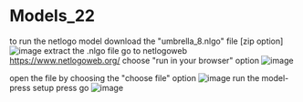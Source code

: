 # Models_22
to run the netlogo model
download the "umbrella_8.nlgo" file [zip option]
![image](https://user-images.githubusercontent.com/41527852/196576666-37b310be-0484-4cdb-a8c3-b06bf4de8bcd.png)
extract the .nlgo file
go to  netlogoweb
https://www.netlogoweb.org/
choose "run in your browser" option
![image](https://user-images.githubusercontent.com/41527852/196454727-22a90750-5fde-42cd-bb1c-a086188a3f24.png)

open the file by choosing the "choose file" option 
![image](https://user-images.githubusercontent.com/41527852/196454873-f53b4f3d-a914-49e9-89ca-6987094660e9.png)
run the model- press setup
press go
![image](https://user-images.githubusercontent.com/41527852/196455019-058b0de6-afb2-4801-8f65-eaabd0dc965b.png)
